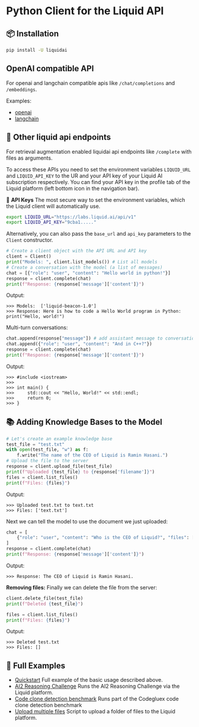 # Python Client for the Liquid API

## 📦 Installation
```bash
pip install -U liquidai
```

## OpenAI compatible API
For openai and langchain compatible apis like `/chat/completions` and `/embeddings`. 

Examples:
- [openai](https://github.com/Liquid4All/liquid_client/tree/main/examples/openai/chat_completion.ipynb)
- [langchain](https://github.com/Liquid4All/liquid_client/tree/main/examples/langchain/chat_openai.ipynb)

## 💬 Other liquid api endpoints
For retrieval augmentation enabled liquidai api endpoints like `/complete` with files as arguments.

To access these APIs you need to set the environment variables `LIQUID_URL` and `LIQUID_API_KEY` to the UR and your API key of your Liquid AI subscription respectively.
You can find your API key in the profile tab of the Liquid platform (left bottom icon in the navigation bar).

🔐 **API Keys** The most secure way to set the environment variables, which the Liquid client will automatically use.
```bash
export LIQUID_URL="https://labs.liquid.ai/api/v1"
export LIQUID_API_KEY="9cba1....."
```

Alternatively, you can also pass the `base_url` and `api_key` parameters to the `Client` constructor.
```python
# Create a client object with the API URL and API key
client = Client()
print("Models: ", client.list_models()) # List all models
# Create a conversation with the model (a list of messages)
chat = [{"role": "user", "content": "Hello world in python!"}]
response = client.complete(chat)
print(f"Response: {response['message']['content']}")
```
Output:
```
>>> Models:  ['liquid-beacon-1.0']
>>> Response: Here is how to code a Hello World program in Python: print("Hello, world!")
```

Multi-turn conversations:
```python
chat.append(response["message"]) # add assistant message to conversation
chat.append({"role": "user", "content": "And in C++?"})
response = client.complete(chat)
print(f"Response: {response['message']['content']}")
```

Output:
```
>>> #include <iostream>
>>> 
>>> int main() {
>>>     std::cout << "Hello, World!" << std::endl;
>>>     return 0;
>>> }
```

## 📚 Adding Knowledge Bases to the Model
```python
# Let's create an example knowledge base
test_file = "test.txt"
with open(test_file, "w") as f:
    f.write("The name of the CEO of Liquid is Ramin Hasani.")
# Upload the file to the server
response = client.upload_file(test_file)
print(f"Uploaded {test_file} to {response['filename']}")
files = client.list_files()
print(f"Files: {files}")
```

Output:
```
>>> Uploaded test.txt to text.txt
>>> Files: ['text.txt']
```

Next we can tell the model to use the document we just uploaded:

```python
chat = [
    {"role": "user", "content": "Who is the CEO of Liquid?", "files": ["test.txt"]}
]
response = client.complete(chat)
print(f"Response: {response['message']['content']}")
```
Output:
```
>>> Response: The CEO of Liquid is Ramin Hasani.
```

**Removing files:** Finally we can delete the file from the server:

```python
client.delete_file(test_file)
print(f"Deleted {test_file}")

files = client.list_files()
print(f"Files: {files}")
```
Output:
```
>>> Deleted test.txt
>>> Files: []
```

## 📌 Full Examples

- [Quickstart](https://github.com/Liquid4All/liquid_client/tree/main/examples/liquid_api.ipynb) Full example of the basic usage described above.
- [AI2 Reasoning Challenge](https://github.com/Liquid4All/liquid_client/tree/main/examples/evals/run_ai2rc.py) Runs the AI2 Reasoning Challenge via the Liquid platform.
- [Code clone detection benchmark](https://github.com/Liquid4All/liquid_client/blob/main/examples/evals/code_clone_detection.py) Runs part of the Codegluex code clone detection benchmark
- [Upload multiple files](https://github.com/Liquid4All/liquid_client/tree/main/examples/upload_folder.py) Script to upload a folder of files to the Liquid platform.

